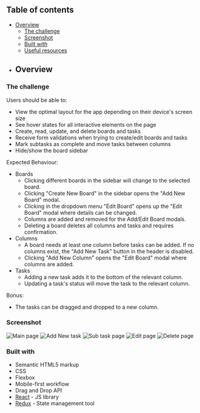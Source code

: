 ## Table of contents

- [Overview](#overview)
  - [The challenge](#the-challenge)
  - [Screenshot](#screenshot)
  - [Built with](#built-with)
  - [Useful resources](#useful-resources)
- ## Overview

### The challenge

Users should be able to:

- View the optimal layout for the app depending on their device's screen size
- See hover states for all interactive elements on the page
- Create, read, update, and delete boards and tasks
- Receive form validations when trying to create/edit boards and tasks
- Mark subtasks as complete and move tasks between columns
- Hide/show the board sidebar

Expected Behaviour:

- Boards
  - Clicking different boards in the sidebar will change to the selected board.
  - Clicking "Create New Board" in the sidebar opens the "Add New Board" modal.
  - Clicking in the dropdown menu "Edit Board" opens up the "Edit Board" modal where details can be changed.
  - Columns are added and removed for the Add/Edit Board modals.
  - Deleting a board deletes all columns and tasks and requires confirmation.
- Columns
  - A board needs at least one column before tasks can be added. If no columns exist, the "Add New Task" button in the header is disabled.
  - Clicking "Add New Column" opens the "Edit Board" modal where columns are added.
- Tasks
  - Adding a new task adds it to the bottom of the relevant column.
  - Updating a task's status will move the task to the relevant column.

Bonus: 
  - The tasks can be dragged and dropped to a new column.

### Screenshot

![Main page](https://github.com/Kathiravanthirumalalagan/Task_management_VE3/assets/112416858/195f3a0d-c580-4581-8b6f-7c41ccc4d315)
![Add New task](https://github.com/Kathiravanthirumalalagan/Task_management_VE3/assets/112416858/b964e363-8cdb-488f-95e8-6f0f22524d06)
![Sub task page](https://github.com/Kathiravanthirumalalagan/Task_management_VE3/assets/112416858/6c2e6085-e5f7-42e4-ba9b-843d4b8f6679)
![Edit page](https://github.com/Kathiravanthirumalalagan/Task_management_VE3/assets/112416858/d480c80b-e093-4883-8dcc-02ec74368582)
![Delete page](https://github.com/Kathiravanthirumalalagan/Task_management_VE3/assets/112416858/211eb3ad-f4be-4a0a-b70f-c67f2ea10436)

### Built with

- Semantic HTML5 markup
- CSS
- Flexbox
- Mobile-first workflow
- Drag and Drop API
- [React](https://reactjs.org/) - JS library
- [Redux](https://redux.js.org/) - State management tool

